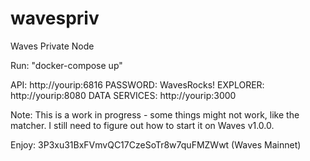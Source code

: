 # wavespriv
Waves Private Node

Run: "docker-compose up"


API: http://yourip:6816 PASSWORD: WavesRocks!
EXPLORER: http://yourip:8080
DATA SERVICES: http://yourip:3000

Note: This is a work in progress - some things might not work, like the matcher. I still need to figure out how to start it on Waves v1.0.0.

Enjoy: 3P3xu31BxFVmvQC17CzeSoTr8w7quFMZWwt  (Waves Mainnet)
